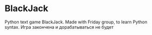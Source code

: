 # BlackJack
Python text game BlackJack. Made with Friday group, to learn Python syntax.
Игра закончена и дорабатываться не будет
